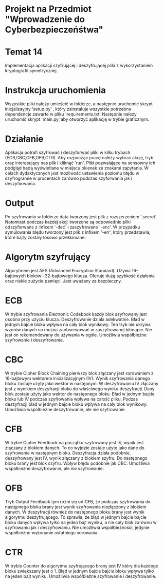 # Projekt na Przedmiot "Wprowadzenie do Cyberbezpieczeńśtwa"

# Temat 14 
Implementacja aplikacji szyfrującej i deszyfrującej pliki z wykorzystaniem kryptografii symetrycznej.

# Instrukcja uruchomienia
Wszystkie pliki należy umieścić w folderze, a następnie uruchomić skrypt inicjalizayjny 'setup.py' , który zainstaluje wszystkie potrzebne
dependencje zawarte w pliku 'requirements.txt'
Następnie należy uruchomić skrypt 'main.py',aby otworzyć aplikację w trybie graficznym.

# Działanie
Aplikacja potrafi szyfrować i deszyforwać pliki w kilku trybach (ECB,CBC,CFB,OFB,CTR).
Aby rozpocząć pracę należy wybrać akcję, tryb oraz interesujący nas plik i kliknąć 'run'. Pliki pozwalające na sensowny ich podgląd będą wyświetlane w miejscu
okienek ze znakami zapytania.
W celach dydaktycznych jest możliwość ustawienia poziomu błędu w szyfrogramie w procentach zarówno podczas szyforwania jak i deszyforwania.

# Output
Po szyfrowaniu w folderze data tworzony jest plik z rozszerzeniem '.secret'.
Natomiast podczas każdej akcji tworzone są odpowiednio pliki odszyforwane z infixem '-dec' i zaszyfrowane '-enc'.
W przypadku symulowania błędu tworzony jest plik z infixem '-err', który przedstawia, które bajty zostały losowo przekłamane.

# Algorytm szyfrujący
Algorytmem jest AES (Advanced Encryption Standard). Używa 16-bajtowych bloków i 32-bajtowego klucza.
Oferuje dużą szybkość działania oraz niskie zużycie pamięci. Jest uważany za bezpieczny.

# ECB
W trybie szyfrowania Electronic Codebook każdy blok szyfrowany jest osobno przy użyciu klucza. Deszyfrowanie działa adekwatnie.
Bład w jednym bajcie bloku wpływa na cały blok wynikowy.
Ten tryb nie ukrywa wzorów danych co można zaobserwować w zaszyfrowanej bitmapie. Nie jest on rekomendowany do używania w ogóle.
Umożliwia współbieżne szyfrowanie i deszyfrowanie.

# CBC 
W trybie Cipher Block Chaining pierwszy blok złączany jest xorowaniem z 16-bajtowym wektorem inicializacyjnym (IV). Wynik szyfrowania danego bloku zostaje użyty jako wektor w następnym.
W deszyfrowaniu IV złączany jest z wynikiem deszyfracji bloku do właściwego wyniku deszyfracji. Dany blok zostaje użyty jako wektor do następnego bloku.
Bład w jednym bajcie bloku lub IV podczas szyfrowania wpływa na całość pliku. Podzas deszyfracji bład w jednym bajcie bloku wpływa na cały blok wynikowy.
Umożliwia współbieżne deszyfrowanie, ale nie szyfrowanie.

# CFB
W trybie Cipher Feedback na początku szyfrowany jest IV, wynik jest złączany z blokiem danych. To co wyjdzie zostaje użyte jako dane do szyfrowanie w następnym bloku.
Deszyfracja działa podobnie, deszyfrowany jest IV, wynik złączany z blokiem szyfru. Do następnego bloku brany jest blok szyfru.
Wpływ błędu podobnie jak CBC.
Umożliwia współbieżne deszyfrowanie, ale nie szyfrowanie.

# OFB
Tryb Output Feedback tym różni się od CFB, że podczas szyfrowania do następnego bloku brany jest wynik szyfrowania niezłączony z blokiem danych. 
W deszyfracji również do następnego bloku brany jest wynik algorytmu deszyfrującego. To sprawia, że błąd w jednym bajcie bajcie bloku danych
wpływa tylko na jeden bajt wyniku, a nie cały blok zarównu w szyfrowaniu jak i deszyfrowaniu.
Nie umożliwia współbieżności, jedynie współbieżne wykonanie ostatniego xorowania.

# CTR
W trybie Counter do algorytmu szyfrującego brany jest IV który dla każdego bloku zwiększany jest o 1. Błąd w jednym bajcie bajcie bloku wpływa tylko na jeden bajt wyniku.
Umożliwia współbieżne szyfrowanie i deszyfrowanie.
